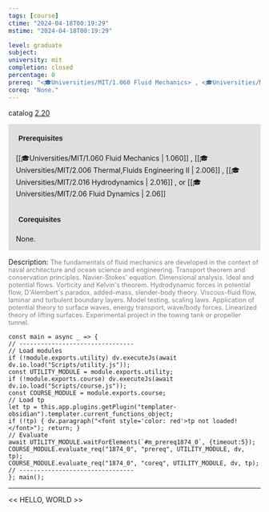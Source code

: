 ```yaml
---
tags: [course]
ctime: "2024-04-18T00:19:29"
mstime: "2024-04-18T00:19:29"

level: graduate
subject: 
university: mit
completion: closed
percentage: 0
prereq: "<🎓Universities/MIT/1.060 Fluid Mechanics> , <🎓Universities/MIT/2.006 Thermal,Fluids Engineering II> , <🎓Universities/MIT/2.016 Hydrodynamics> , or <🎓Universities/MIT/2.06 Fluid Dynamics>"
coreq: "None."
---
```


catalog [2.20](http://student.mit.edu/catalog/m2b.html#2.20)

<span style="display: block; padding: 15px; background-color: rgb(100, 100, 100, 0.2);"><font id="m_prereq1874_0" style="display: block; font-family: Arial, sans-serif; font-weight: bold; padding: 5px">Prerequisites</font><br><span id="prereq1874_0">[[🎓Universities/MIT/1.060 Fluid Mechanics | 1.060]] , [[🎓Universities/MIT/2.006 Thermal,Fluids Engineering II | 2.006]] , [[🎓Universities/MIT/2.016 Hydrodynamics | 2.016]] , or [[🎓Universities/MIT/2.06 Fluid Dynamics | 2.06]]</span></span>
<span style="display: block; padding: 15px; background-color: rgb(100, 100, 100, 0.2);"><font id="m_coreq1874_0" style="display: block; font-family: Arial, sans-serif; font-weight: bold; padding: 5px">Corequisites</font><br><span id="coreq1874_0">None.</span></span>

<font style="">Description:</font>
<font style="color: grey; font-size: 0.8rem;">The fundamentals of fluid mechanics are developed in the context of naval architecture and ocean science and engineering. Transport theorem and conservation principles. Navier-Stokes' equation. Dimensional analysis. Ideal and potential flows. Vorticity and Kelvin's theorem. Hydrodynamic forces in potential flow, D'Alembert's paradox, added-mass, slender-body theory. Viscous-fluid flow, laminar and turbulent boundary layers. Model testing, scaling laws. Application of potential theory to surface waves, energy transport, wave/body forces. Linearized theory of lifting surfaces. Experimental project in the towing tank or propeller tunnel.</font>

```dataviewjs
const main = async _ => {
// --------------------------------
// Load modules
if (!module.exports.utility) dv.executeJs(await dv.io.load("Scripts/utility.js"));
const UTILITY_MODULE = module.exports.utility;
if (!module.exports.course) dv.executeJs(await dv.io.load("Scripts/course.js"));
const COURSE_MODULE = module.exports.course;
// Load tp
let tp = this.app.plugins.getPlugin("templater-obsidian").templater.current_functions_object;
if (!tp) { dv.paragraph("<font style='color: red'>tp not loaded!</font>"); return; }
// Evaluate
await UTILITY_MODULE.waitForElements(`#m_prereq1874_0`, {timeout:5});
COURSE_MODULE.evaluate_req("1874_0", "prereq", UTILITY_MODULE, dv, tp);
COURSE_MODULE.evaluate_req("1874_0", "coreq", UTILITY_MODULE, dv, tp);
// --------------------------------
}; main();
```

---

<< HELLO, WORLD >>
